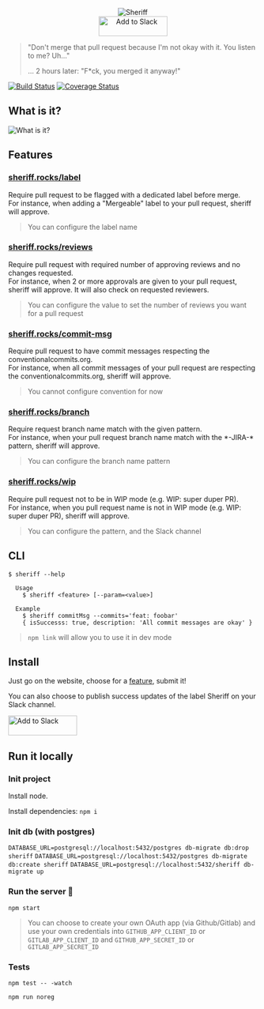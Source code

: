 <p align="center">
  <img src="./public/images/logo.png" alt="Sheriff">
  <br>
  <a href="https://slack.com/oauth/authorize?client_id=19989196163.310602755904&scope=incoming-webhook"><img alt="Add to Slack" height="40" width="139" src="https://platform.slack-edge.com/img/add_to_slack.png" srcset="https://platform.slack-edge.com/img/add_to_slack.png 1x, https://platform.slack-edge.com/img/add_to_slack@2x.png 2x" /></a>
</p>

> "Don't merge that pull request because I'm not okay with it. You listen to me? Uh..."
>
> ... 2 hours later: "F*ck, you merged it anyway!"

[![Build Status](https://travis-ci.org/tiste/sheriff.svg?branch=master)](https://travis-ci.org/tiste/sheriff)
[![Coverage Status](https://coveralls.io/repos/github/tiste/sheriff/badge.svg?branch=master)](https://coveralls.io/github/tiste/sheriff?branch=master)

## What is it?

<img src="./public/images/checks.png" alt="What is it?">

## Features

### [sheriff.rocks/label](https://sheriff.rocks/label)

Require pull request to be flagged with a dedicated label before merge.  
For instance, when adding a "Mergeable" label to your pull request, sheriff will approve.

> You can configure the label name

### [sheriff.rocks/reviews](https://sheriff.rocks/reviews)

Require pull request with required number of approving reviews and no changes requested.  
For instance, when 2 or more approvals are given to your pull request, sheriff will approve. It will also check on requested reviewers.

> You can configure the value to set the number of reviews you want for a pull request

### [sheriff.rocks/commit-msg](https://sheriff.rocks/commit-msg)

Require pull request to have commit messages respecting the conventionalcommits.org.  
For instance, when all commit messages of your pull request are respecting the conventionalcommits.org, sheriff will approve.

> You cannot configure convention for now

### [sheriff.rocks/branch](https://sheriff.rocks/branch)

Require request branch name match with the given pattern.  
For instance, when your pull request branch name match with the \*-JIRA-* pattern, sheriff will approve.

> You can configure the branch name pattern

### [sheriff.rocks/wip](https://sheriff.rocks/wip)

Require pull request not to be in WIP mode (e.g. WIP: super duper PR).  
For instance, when you pull request name is not in WIP mode (e.g. WIP: super duper PR), sheriff will approve.

> You can configure the pattern, and the Slack channel

## CLI

```
$ sheriff --help

  Usage
    $ sheriff <feature> [--param=<value>]

  Example
    $ sheriff commitMsg --commits='feat: foobar'
    { isSuccesss: true, description: 'All commit messages are okay' }
```

> `npm link` will allow you to use it in dev mode

## Install

Just go on the website, choose for a [feature](#features), submit it!

You can also choose to publish success updates of the label Sheriff on your Slack channel.

<a href="https://slack.com/oauth/authorize?client_id=19989196163.310602755904&scope=incoming-webhook"><img alt="Add to Slack" height="40" width="139" src="https://platform.slack-edge.com/img/add_to_slack.png" srcset="https://platform.slack-edge.com/img/add_to_slack.png 1x, https://platform.slack-edge.com/img/add_to_slack@2x.png 2x" /></a>

## Run it locally

### Init project

Install node.

Install dependencies: `npm i`

### Init db (with postgres)

`DATABASE_URL=postgresql://localhost:5432/postgres db-migrate db:drop sheriff`
`DATABASE_URL=postgresql://localhost:5432/postgres db-migrate db:create sheriff`
`DATABASE_URL=postgresql://localhost:5432/sheriff db-migrate up`

### Run the server :rocket:

`npm start`

> You can choose to create your own OAuth app (via Github/Gitlab) and use your own credentials into `GITHUB_APP_CLIENT_ID` or `GITLAB_APP_CLIENT_ID` and `GITHUB_APP_SECRET_ID` or `GITLAB_APP_SECRET_ID`

### Tests

`npm test -- -watch`

`npm run noreg`
